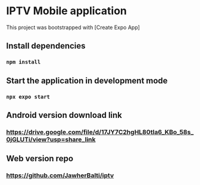 # IPTV Mobile application

This project was bootstrapped with [Create Expo App]

## Install dependencies

### `npm install`

## Start the application in development mode

### `npx expo start`

## Android version download link

### https://drive.google.com/file/d/17JY7C2hgHL80tla6_KBo_58s_0jGLUTi/view?usp=share_link

## Web version repo

### https://github.com/JawherBalti/iptv
